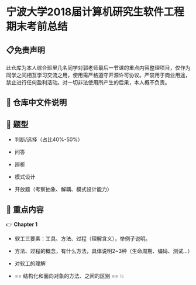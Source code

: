 宁波大学2018届计算机研究生软件工程期末考前总结
===============

:clipboard:免责声明
--------------
此仓库为本人综合班里几名同学对郭老师最后一节课的重点内容整理项目，仅作为同学之间相互学习交流之用，使用需严格遵守开源许可协议。严禁用于商业用途，禁止进行任何盈利活动。对一切非法使用所产生的后果，本人概不负责。


:memo: 仓库中文件说明
-------------


:green_book: 题型
--------------
* 判断/选择（占比40%-50%）

* 问答

* 辨析

* 模式设计

* 开放题（考察抽象、解耦、模式设计能力）

:book: 重点内容
--------------
:point_right:  **Chapter 1**

* 软工三要素：工具、方法、过程（理解含义），举例子说明。

* 方法、过程的概念，有什么方法，具体说明2~3种（生命周期、编码、测试...）

* 对软工的理解

* == 结构化和面向对象的方法、之间的区别 == :boom:


